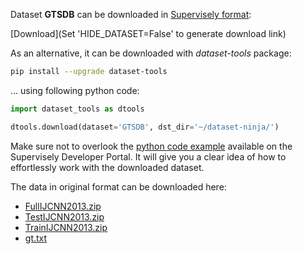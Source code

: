 Dataset **GTSDB** can be downloaded in [Supervisely format](https://developer.supervisely.com/api-references/supervisely-annotation-json-format):

 [Download](Set 'HIDE_DATASET=False' to generate download link)

As an alternative, it can be downloaded with *dataset-tools* package:
``` bash
pip install --upgrade dataset-tools
```

... using following python code:
``` python
import dataset_tools as dtools

dtools.download(dataset='GTSDB', dst_dir='~/dataset-ninja/')
```
Make sure not to overlook the [python code example](https://developer.supervisely.com/getting-started/python-sdk-tutorials/iterate-over-a-local-project) available on the Supervisely Developer Portal. It will give you a clear idea of how to effortlessly work with the downloaded dataset.

The data in original format can be downloaded here:

- [FullIJCNN2013.zip](https://sid.erda.dk/public/archives/ff17dc924eba88d5d01a807357d6614c/FullIJCNN2013.zip)
- [TestIJCNN2013.zip](https://sid.erda.dk/public/archives/ff17dc924eba88d5d01a807357d6614c/TestIJCNN2013.zip)
- [TrainIJCNN2013.zip](https://sid.erda.dk/public/archives/ff17dc924eba88d5d01a807357d6614c/TrainIJCNN2013.zip)
- [gt.txt](https://sid.erda.dk/public/archives/ff17dc924eba88d5d01a807357d6614c/gt.txt)
